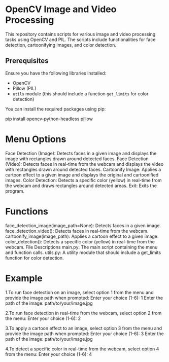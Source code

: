 # OpenCV Image and Video Processing

This repository contains scripts for various image and video processing tasks using OpenCV and PIL. The scripts include functionalities for face detection, cartoonifying images, and color detection.

## Prerequisites

Ensure you have the following libraries installed:

- OpenCV
- Pillow (PIL)
- `utils` module (this should include a function `get_limits` for color detection)

You can install the required packages using pip:

pip install opencv-python-headless pillow

# Menu Options
Face Detection (Image): Detects faces in a given image and displays the image with rectangles drawn around detected faces.
Face Detection (Video): Detects faces in real-time from the webcam and displays the video with rectangles drawn around detected faces.
Cartoonify Image: Applies a cartoon effect to a given image and displays the original and cartoonified images.
Color Detection: Detects a specific color (yellow) in real-time from the webcam and draws rectangles around detected areas.
Exit: Exits the program.

# Functions
face_detection_image(image_path=None): Detects faces in a given image.
face_detection_video(): Detects faces in real-time from the webcam.
cartoonify_image(image_path): Applies a cartoon effect to a given image.
color_detection(): Detects a specific color (yellow) in real-time from the webcam.
File Descriptions
main.py: The main script containing the menu and function calls.
utils.py: A utility module that should include a get_limits function for color detection.
# Example
1.To run face detection on an image, select option 1 from the menu and provide the image path when prompted:
Enter your choice (1-6): 1
Enter the path of the image: path/to/your/image.jpg

2.To run face detection in real-time from the webcam, select option 2 from the menu:
Enter your choice (1-6): 2

3.To apply a cartoon effect to an image, select option 3 from the menu and provide the image path when prompted:
Enter your choice (1-6): 3
Enter the path of the image: path/to/your/image.jpg

4.To detect a specific color in real-time from the webcam, select option 4 from the menu:
Enter your choice (1-6): 4

